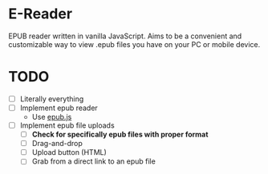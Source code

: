 # E-Reader

EPUB reader written in vanilla JavaScript.
Aims to be a convenient and customizable way to view .epub files
you have on your PC or mobile device.

# TODO

- [ ] Literally everything
- [ ] Implement epub reader
  - Use [epub.js](https://github.com/futurepress/epub.js/)
- [ ] Implement epub file uploads
  - [ ] **Check for specifically epub files with proper format**
  - [ ] Drag-and-drop
  - [ ] Upload button (HTML)
  - [ ] Grab from a direct link to an epub file
